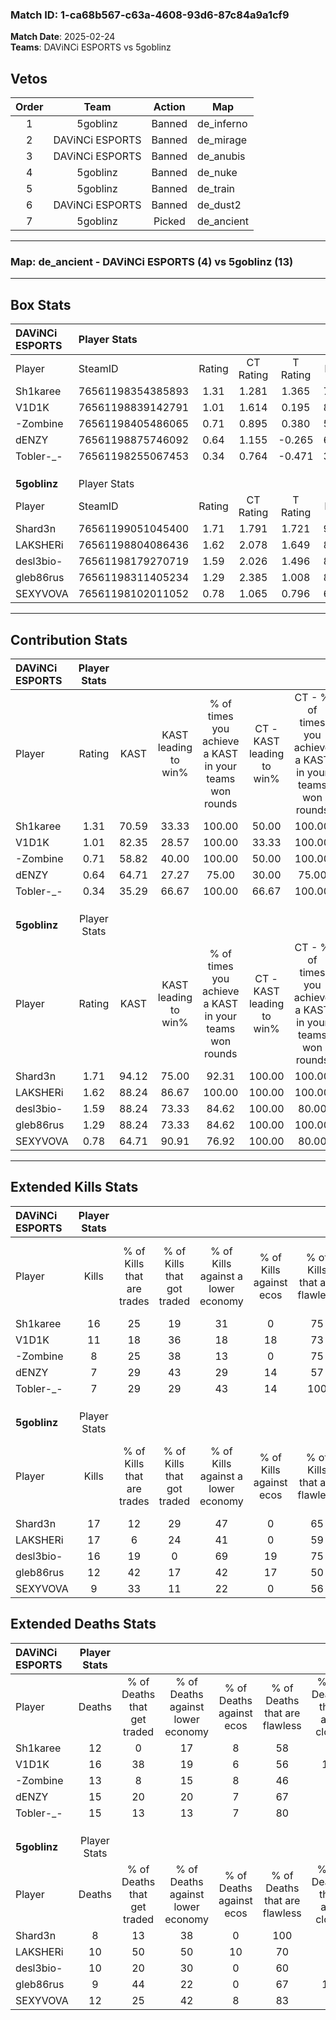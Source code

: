 ### Match ID: 1-ca68b567-c63a-4608-93d6-87c84a9a1cf9  
**Match Date**: 2025-02-24  
**Teams**: DAViNCi ESPORTS vs 5goblinz  

## Vetos  

| Order | Team | Action | Map |
| :---: | :--: | :----: | --- |
| 1 | 5goblinz | Banned | de_inferno |
| 2 | DAViNCi ESPORTS | Banned | de_mirage |
| 3 | DAViNCi ESPORTS | Banned | de_anubis |
| 4 | 5goblinz | Banned | de_nuke |
| 5 | 5goblinz | Banned | de_train |
| 6 | DAViNCi ESPORTS | Banned | de_dust2 |
| 7 | 5goblinz | Picked | de_ancient |

---  

### **Map**: de_ancient - DAViNCi ESPORTS (4) vs 5goblinz (13)  
---  

## Box Stats  

| **DAViNCi ESPORTS** | Player Stats      |        |           |          |       |       |       |         |        |      |     |
| :- | :- | :-: | :-: | :-: | :-: | :-: | :-: | :-: | :-: | :-: | :-: |
| Player              | SteamID           | Rating | CT Rating | T Rating | KAST  |  ADR  | Kills | Assists | Deaths | K/D  | HS% |
| Sh1karee            | 76561198354385893 |  1.31  |   1.281   |  1.365   | 70.59 | 89.2  |  16   |    1    |   12   | 1.33 | 43  |
| V1D1K               | 76561198839142791 |  1.01  |   1.614   |  0.195   | 82.35 | 78.7  |  11   |    6    |   16   | 0.69 | 54  |
| -Zombine            | 76561198405486065 |  0.71  |   0.895   |  0.380   | 58.82 | 62.0  |   8   |    4    |   13   | 0.62 | 75  |
| dENZY               | 76561198875746092 |  0.64  |   1.155   |  -0.265  | 64.71 | 60.2  |   7   |    5    |   15   | 0.47 | 57  |
| Tobler-_-           | 76561198255067453 |  0.34  |   0.764   |  -0.471  | 35.29 | 39.6  |   7   |    1    |   15   | 0.47 | 71  |
|                     |                   |        |           |          |       |       |       |         |        |      |     |
|                     |                   |        |           |          |       |       |       |         |        |      |     |
|                     |                   |        |           |          |       |       |       |         |        |      |     |
| **5goblinz**        | Player Stats      |        |           |          |       |       |       |         |        |      |     |
| Player              | SteamID           | Rating | CT Rating | T Rating | KAST  |  ADR  | Kills | Assists | Deaths | K/D  | HS% |
| Shard3n             | 76561199051045400 |  1.71  |   1.791   |  1.721   | 94.12 | 104.5 |  17   |    2    |   8    | 2.13 | 70  |
| LAKSHERi            | 76561198804086436 |  1.62  |   2.078   |  1.649   | 88.24 | 100.3 |  17   |    7    |   10   | 1.70 | 52  |
| desl3bio-           | 76561198179270719 |  1.59  |   2.026   |  1.496   | 88.24 | 106.6 |  16   |    7    |   10   | 1.60 | 56  |
| gleb86rus           | 76561198311405234 |  1.29  |   2.385   |  1.008   | 88.24 | 70.2  |  12   |    5    |   9    | 1.33 | 50  |
| SEXYVOVA            | 76561198102011052 |  0.78  |   1.065   |  0.796   | 64.71 | 50.0  |   9   |    1    |   12   | 0.75 | 55  |
---  

## Contribution Stats  

| **DAViNCi ESPORTS** | Player Stats |       |                      |                                                        |                           |                                                             |                          |                                                            |
| :- | :-: | :-: | :-: | :-: | :-: | :-: | :-: | :-: |
| Player              |    Rating    | KAST  | KAST leading to win% | % of times you achieve a KAST in your teams won rounds | CT - KAST leading to win% | CT - % of times you achieve a KAST in your teams won rounds | T - KAST leading to win% | T - % of times you achieve a KAST in your teams won rounds |
| Sh1karee            |     1.31     | 70.59 |        33.33         |                         100.00                         |           50.00           |                           100.00                            |           0.00           |                            0.00                            |
| V1D1K               |     1.01     | 82.35 |        28.57         |                         100.00                         |           33.33           |                           100.00                            |           0.00           |                            0.00                            |
| -Zombine            |     0.71     | 58.82 |        40.00         |                         100.00                         |           50.00           |                           100.00                            |           0.00           |                            0.00                            |
| dENZY               |     0.64     | 64.71 |        27.27         |                         75.00                          |           30.00           |                            75.00                            |           0.00           |                            0.00                            |
| Tobler-_-           |     0.34     | 35.29 |        66.67         |                         100.00                         |           66.67           |                           100.00                            |           0.00           |                            0.00                            |
|                     |              |       |                      |                                                        |                           |                                                             |                          |                                                            |
|                     |              |       |                      |                                                        |                           |                                                             |                          |                                                            |
|                     |              |       |                      |                                                        |                           |                                                             |                          |                                                            |
| **5goblinz**        | Player Stats |       |                      |                                                        |                           |                                                             |                          |                                                            |
| Player              |    Rating    | KAST  | KAST leading to win% | % of times you achieve a KAST in your teams won rounds | CT - KAST leading to win% | CT - % of times you achieve a KAST in your teams won rounds | T - KAST leading to win% | T - % of times you achieve a KAST in your teams won rounds |
| Shard3n             |     1.71     | 94.12 |        75.00         |                         92.31                          |          100.00           |                           100.00                            |          63.64           |                           87.50                            |
| LAKSHERi            |     1.62     | 88.24 |        86.67         |                         100.00                         |          100.00           |                           100.00                            |          80.00           |                           100.00                           |
| desl3bio-           |     1.59     | 88.24 |        73.33         |                         84.62                          |          100.00           |                            80.00                            |          63.64           |                           87.50                            |
| gleb86rus           |     1.29     | 88.24 |        73.33         |                         84.62                          |          100.00           |                           100.00                            |          60.00           |                           75.00                            |
| SEXYVOVA            |     0.78     | 64.71 |        90.91         |                         76.92                          |          100.00           |                            80.00                            |          85.71           |                           75.00                            |
---  

## Extended Kills Stats  

| **DAViNCi ESPORTS** | Player Stats |                            |                            |                                    |                         |                              |                                 |                                       |                    |           |
| :- | :-: | :-: | :-: | :-: | :-: | :-: | :-: | :-: | :-: | :-: |
| Player              |    Kills     | % of Kills that are trades | % of Kills that got traded | % of Kills against a lower economy | % of Kills against ecos | % of Kills that are flawless | % of Kills that are close duels | % of Kills that are assisted by flash | Pistol Round Kills | AWP Kills |
| Sh1karee            |      16      |             25             |             19             |                 31                 |            0            |              75              |                0                |                   6                   |         2          |     7     |
| V1D1K               |      11      |             18             |             36             |                 18                 |           18            |              73              |                0                |                   9                   |         2          |     0     |
| -Zombine            |      8       |             25             |             38             |                 13                 |            0            |              75              |               13                |                   0                   |         2          |     0     |
| dENZY               |      7       |             29             |             43             |                 29                 |           14            |              57              |                0                |                   0                   |         1          |     0     |
| Tobler-_-           |      7       |             29             |             29             |                 43                 |           14            |             100              |                0                |                   0                   |         0          |     0     |
|                     |              |                            |                            |                                    |                         |                              |                                 |                                       |                    |           |
|                     |              |                            |                            |                                    |                         |                              |                                 |                                       |                    |           |
|                     |              |                            |                            |                                    |                         |                              |                                 |                                       |                    |           |
| **5goblinz**        | Player Stats |                            |                            |                                    |                         |                              |                                 |                                       |                    |           |
| Player              |    Kills     | % of Kills that are trades | % of Kills that got traded | % of Kills against a lower economy | % of Kills against ecos | % of Kills that are flawless | % of Kills that are close duels | % of Kills that are assisted by flash | Pistol Round Kills | AWP Kills |
| Shard3n             |      17      |             12             |             29             |                 47                 |            0            |              65              |                6                |                   6                   |         3          |     0     |
| LAKSHERi            |      17      |             6              |             24             |                 41                 |            0            |              59              |                6                |                   0                   |         2          |     0     |
| desl3bio-           |      16      |             19             |             0              |                 69                 |           19            |              75              |                0                |                   0                   |         0          |     0     |
| gleb86rus           |      12      |             42             |             17             |                 42                 |           17            |              50              |               17                |                   0                   |         0          |     0     |
| SEXYVOVA            |      9       |             33             |             11             |                 22                 |            0            |              56              |                0                |                   0                   |         2          |     1     |
## Extended Deaths Stats  

| **DAViNCi ESPORTS** | Player Stats |                             |                                   |                          |                               |                            |                           |               |
| :- | :-: | :-: | :-: | :-: | :-: | :-: | :-: | :-: |
| Player              |    Deaths    | % of Deaths that get traded | % of Deaths against lower economy | % of Deaths against ecos | % of Deaths that are flawless | % of Deaths that are close | % of Deaths while blinded | Deaths to AWP |
| Sh1karee            |      12      |              0              |                17                 |            8             |              58               |             0              |             0             |       0       |
| V1D1K               |      16      |             38              |                19                 |            6             |              56               |             13             |             0             |       0       |
| -Zombine            |      13      |              8              |                15                 |            8             |              46               |             8              |             0             |       1       |
| dENZY               |      15      |             20              |                20                 |            7             |              67               |             7              |             7             |       0       |
| Tobler-_-           |      15      |             13              |                13                 |            7             |              80               |             0              |             0             |       0       |
|                     |              |                             |                                   |                          |                               |                            |                           |               |
|                     |              |                             |                                   |                          |                               |                            |                           |               |
|                     |              |                             |                                   |                          |                               |                            |                           |               |
| **5goblinz**        | Player Stats |                             |                                   |                          |                               |                            |                           |               |
| Player              |    Deaths    | % of Deaths that get traded | % of Deaths against lower economy | % of Deaths against ecos | % of Deaths that are flawless | % of Deaths that are close | % of Deaths while blinded | Deaths to AWP |
| Shard3n             |      8       |             13              |                38                 |            0             |              100              |             0              |             0             |       1       |
| LAKSHERi            |      10      |             50              |                50                 |            10            |              70               |             0              |            10             |       0       |
| desl3bio-           |      10      |             20              |                30                 |            0             |              60               |             0              |             0             |       3       |
| gleb86rus           |      9       |             44              |                22                 |            0             |              67               |             11             |            11             |       1       |
| SEXYVOVA            |      12      |             25              |                42                 |            8             |              83               |             0              |             0             |       2       |
